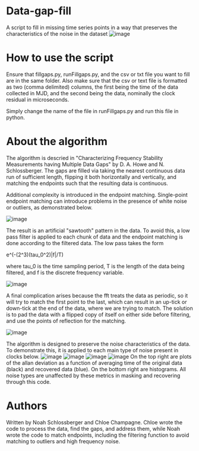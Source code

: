# Data-gap-fill
A script to fill in missing time series points in a way that preserves the characteristics of the noise in the dataset
![image](https://user-images.githubusercontent.com/39776793/132546232-6f5c83db-d535-44ee-8dcf-b70481f8d5b8.png)
# How to use the script

Ensure that fillgaps.py, runFillgaps.py, and the csv or txt file you want to fill are in the same folder. 
Also make sure that the csv or text file is formatted as two (comma delimited) columns, the first being the time of the data collected in MJD, and the second being the data, nominally the clock residual in microseconds.

Simply change the name of the file in runFillgaps.py and run this file in python.

# About the algorithm
The algorithm is descried in "Characterizing Frequency Stability Measurements having Multiple Data Gaps" by D. A. Howe and N. Schlossberger.
The gaps are filled via taking the nearest continuous data run of sufficient length, flipping it both horizontally and vertically, and matching the endpoints such that the resulting data is continuous.

Additional complexity is introduced in the endpoint matching.  Single-point endpoint matching can introduce problems in the presence of white noise or outliers, as demonstrated below.

![image](https://user-images.githubusercontent.com/39776793/132553326-19be783c-da27-4445-8b4c-98b9e859d055.png)

The result is an artificial "sawtooth" pattern in the data. To avoid this, a low pass filter is applied to each chunk of data and the endpoint matching is done according to the filtered data. The low pass takes the form

e^(-(2^3)(tau_0^2)|f|/T)

where tau_0 is the time sampling period, T is the length of the data being filtered, and f is the discrete frequency variable.

![image](https://user-images.githubusercontent.com/39776793/132553213-358285a6-65dd-4c16-8ad0-40e3470b984a.png)


A final complication arises because the fft treats the data as periodic, so it will try to match the first point to the last, which can result in an up-tick or down-tick at the end of the data, where we are trying to match. The solution is to pad the data with a flipped copy of itself on either side before filtering, and use the points of reflection for the matching.

![image](https://user-images.githubusercontent.com/39776793/132553286-23cb80fa-73fa-4a8d-87dc-11b23307b7e7.png)

The algorithm is designed to preserve the noise characteristics of the data. To demonstrate this, it is applied to each main type of noise present in clocks below.
![image](https://user-images.githubusercontent.com/39776793/132937067-cf3838cb-cad7-4db3-a329-350d41ce05aa.png)
![image](https://user-images.githubusercontent.com/39776793/132937061-a0306390-52e8-4db9-994b-a7e00cfdc45b.png)
![image](https://user-images.githubusercontent.com/39776793/132937075-d98c8417-16c1-411c-ad52-f2fb50995a53.png)
![image](https://user-images.githubusercontent.com/39776793/132937084-2ec95a38-7005-48fc-8458-59e8bb3fa806.png)
On the top right are plots of the allan deviation as a function of averaging time of the original data (black) and recovered data (blue). On the bottom right are histograms. All noise types are unaffected by these metrics in masking and recovering through this code.

# Authors
Written by Noah Schlossberger and Chloe Champagne. Chloe wrote the code to process the data, find the gaps, and address them, while Noah wrote the code to match endpoints, including the filtering function to avoid matching to outliers and high frequency noise.
